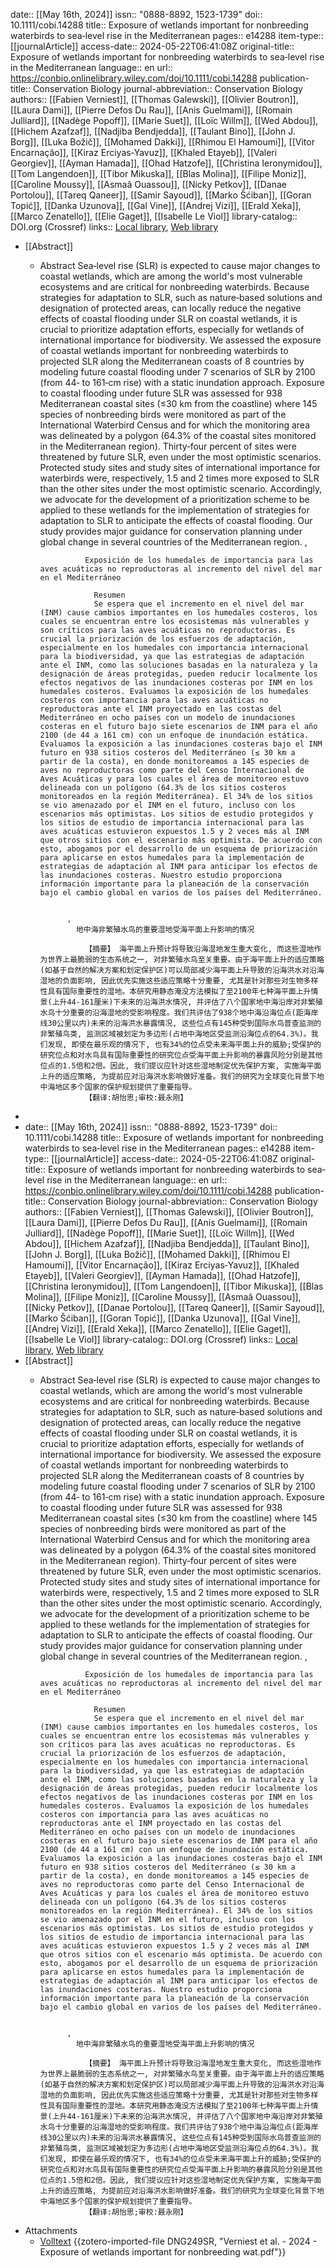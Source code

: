 date:: [[May 16th, 2024]]
issn:: "0888-8892, 1523-1739"
doi:: 10.1111/cobi.14288
title:: Exposure of wetlands important for nonbreeding waterbirds to sea‐level rise in the Mediterranean
pages:: e14288
item-type:: [[journalArticle]]
access-date:: 2024-05-22T06:41:08Z
original-title:: Exposure of wetlands important for nonbreeding waterbirds to sea‐level rise in the Mediterranean
language:: en
url:: https://conbio.onlinelibrary.wiley.com/doi/10.1111/cobi.14288
publication-title:: Conservation Biology
journal-abbreviation:: Conservation Biology
authors:: [[Fabien Verniest]], [[Thomas Galewski]], [[Olivier Boutron]], [[Laura Dami]], [[Pierre Defos Du Rau]], [[Anis Guelmami]], [[Romain Julliard]], [[Nadège Popoff]], [[Marie Suet]], [[Loïc Willm]], [[Wed Abdou]], [[Hichem Azafzaf]], [[Nadjiba Bendjedda]], [[Taulant Bino]], [[John J. Borg]], [[Luka Božič]], [[Mohamed Dakki]], [[Rhimou El Hamoumi]], [[Vitor Encarnação]], [[Kiraz Erciyas‐Yavuz]], [[Khaled Etayeb]], [[Valeri Georgiev]], [[Ayman Hamada]], [[Ohad Hatzofe]], [[Christina Ieronymidou]], [[Tom Langendoen]], [[Tibor Mikuska]], [[Blas Molina]], [[Filipe Moniz]], [[Caroline Moussy]], [[Asmaâ Ouassou]], [[Nicky Petkov]], [[Danae Portolou]], [[Tareq Qaneer]], [[Samir Sayoud]], [[Marko Šćiban]], [[Goran Topić]], [[Danka Uzunova]], [[Gal Vine]], [[Andrej Vizi]], [[Erald Xeka]], [[Marco Zenatello]], [[Elie Gaget]], [[Isabelle Le Viol]]
library-catalog:: DOI.org (Crossref)
links:: [Local library](zotero://select/library/items/JK8RYRPZ), [Web library](https://www.zotero.org/users/46463/items/JK8RYRPZ)

- [[Abstract]]
	- Abstract
	              Sea‐level rise (SLR) is expected to cause major changes to coastal wetlands, which are among the world's most vulnerable ecosystems and are critical for nonbreeding waterbirds. Because strategies for adaptation to SLR, such as nature‐based solutions and designation of protected areas, can locally reduce the negative effects of coastal flooding under SLR on coastal wetlands, it is crucial to prioritize adaptation efforts, especially for wetlands of international importance for biodiversity. We assessed the exposure of coastal wetlands important for nonbreeding waterbirds to projected SLR along the Mediterranean coasts of 8 countries by modeling future coastal flooding under 7 scenarios of SLR by 2100 (from 44‐ to 161‐cm rise) with a static inundation approach. Exposure to coastal flooding under future SLR was assessed for 938 Mediterranean coastal sites (≤30 km from the coastline) where 145 species of nonbreeding birds were monitored as part of the International Waterbird Census and for which the monitoring area was delineated by a polygon (64.3% of the coastal sites monitored in the Mediterranean region). Thirty‐four percent of sites were threatened by future SLR, even under the most optimistic scenarios. Protected study sites and study sites of international importance for waterbirds were, respectively, 1.5 and 2 times more exposed to SLR than the other sites under the most optimistic scenario. Accordingly, we advocate for the development of a prioritization scheme to be applied to these wetlands for the implementation of strategies for adaptation to SLR to anticipate the effects of coastal flooding. Our study provides major guidance for conservation planning under global change in several countries of the Mediterranean region.
	            , 
	              
	                
	                Exposición de los humedales de importancia para las aves acuáticas no reproductoras al incremento del nivel del mar en el Mediterráneo
	                
	                  Resumen
	                  Se espera que el incremento en el nivel del mar (INM) cause cambios importantes en los humedales costeros, los cuales se encuentran entre los ecosistemas más vulnerables y son críticos para las aves acuáticas no reproductoras. Es crucial la priorización de los esfuerzos de adaptación, especialmente en los humedales con importancia internacional para la biodiversidad, ya que las estrategias de adaptación ante el INM, como las soluciones basadas en la naturaleza y la designación de áreas protegidas, pueden reducir localmente los efectos negativos de las inundaciones costeras por INM en los humedales costeros. Evaluamos la exposición de los humedales costeros con importancia para las aves acuáticas no reproductoras ante el INM proyectado en las costas del Mediterráneo en ocho países con un modelo de inundaciones costeras en el futuro bajo siete escenarios de INM para el año 2100 (de 44 a 161 cm) con un enfoque de inundación estática. Evaluamos la exposición a las inundaciones costeras bajo el INM futuro en 938 sitios costeros del Mediterráneo (≤ 30 km a partir de la costa), en donde monitoreamos a 145 especies de aves no reproductoras como parte del Censo Internacional de Aves Acuáticas y para los cuales el área de monitoreo estuvo delineada con un polígono (64.3% de los sitios costeros monitoreados en la región Mediterránea). El 34% de los sitios se vio amenazado por el INM en el futuro, incluso con los escenarios más optimistas. Los sitios de estudio protegidos y los sitios de estudio de importancia internacional para las aves acuáticas estuvieron expuestos 1.5 y 2 veces más al INM que otros sitios con el escenario más optimista. De acuerdo con esto, abogamos por el desarrollo de un esquema de priorización para aplicarse en estos humedales para la implementación de estrategias de adaptación al INM para anticipar los efectos de las inundaciones costeras. Nuestro estudio proporciona información importante para la planeación de la conservación bajo el cambio global en varios de los países del Mediterráneo.
	                
	              
	            , 
	              地中海非繁殖水鸟的重要湿地受海平面上升影响的情况
	              
	                【摘要】 海平面上升预计将导致沿海湿地发生重大变化, 而这些湿地作为世界上最脆弱的生态系统之一, 对非繁殖水鸟至关重要。由于海平面上升的适应策略(如基于自然的解决方案和划定保护区)可以局部减少海平面上升导致的沿海洪水对沿海湿地的负面影响, 因此优先实施这些适应策略十分重要, 尤其是针对那些对生物多样性具有国际重要性的湿地。本研究用静态淹没方法模拟了至2100年七种海平面上升情景(上升44‐161厘米)下未来的沿海洪水情况, 并评估了八个国家地中海沿岸对非繁殖水鸟十分重要的沿海湿地的受影响程度。我们共评估了938个地中海沿海位点(距海岸线30公里以内)未来的沿海洪水暴露情况, 这些位点有145种受到国际水鸟普查监测的非繁殖鸟类, 监测区域被划定为多边形(占地中海地区受监测沿海位点的64.3%)。我们发现, 即使在最乐观的情况下, 也有34%的位点受未来海平面上升的威胁;受保护的研究位点和对水鸟具有国际重要性的研究位点受海平面上升影响的暴露风险分别是其他位点的1.5倍和2倍。因此, 我们提议应针对这些湿地制定优先保护方案, 实施海平面上升的适应策略, 为提前应对沿海洪水影响做好准备。我们的研究为全球变化背景下地中海地区多个国家的保护规划提供了重要指导。
	                【翻译:胡怡思;审校:聂永刚】
-
- date:: [[May 16th, 2024]]
  issn:: "0888-8892, 1523-1739"
  doi:: 10.1111/cobi.14288
  title:: Exposure of wetlands important for nonbreeding waterbirds to sea‐level rise in the Mediterranean
  pages:: e14288
  item-type:: [[journalArticle]]
  access-date:: 2024-05-22T06:41:08Z
  original-title:: Exposure of wetlands important for nonbreeding waterbirds to sea‐level rise in the Mediterranean
  language:: en
  url:: https://conbio.onlinelibrary.wiley.com/doi/10.1111/cobi.14288
  publication-title:: Conservation Biology
  journal-abbreviation:: Conservation Biology
  authors:: [[Fabien Verniest]], [[Thomas Galewski]], [[Olivier Boutron]], [[Laura Dami]], [[Pierre Defos Du Rau]], [[Anis Guelmami]], [[Romain Julliard]], [[Nadège Popoff]], [[Marie Suet]], [[Loïc Willm]], [[Wed Abdou]], [[Hichem Azafzaf]], [[Nadjiba Bendjedda]], [[Taulant Bino]], [[John J. Borg]], [[Luka Božič]], [[Mohamed Dakki]], [[Rhimou El Hamoumi]], [[Vitor Encarnação]], [[Kiraz Erciyas‐Yavuz]], [[Khaled Etayeb]], [[Valeri Georgiev]], [[Ayman Hamada]], [[Ohad Hatzofe]], [[Christina Ieronymidou]], [[Tom Langendoen]], [[Tibor Mikuska]], [[Blas Molina]], [[Filipe Moniz]], [[Caroline Moussy]], [[Asmaâ Ouassou]], [[Nicky Petkov]], [[Danae Portolou]], [[Tareq Qaneer]], [[Samir Sayoud]], [[Marko Šćiban]], [[Goran Topić]], [[Danka Uzunova]], [[Gal Vine]], [[Andrej Vizi]], [[Erald Xeka]], [[Marco Zenatello]], [[Elie Gaget]], [[Isabelle Le Viol]]
  library-catalog:: DOI.org (Crossref)
  links:: [Local library](zotero://select/library/items/JK8RYRPZ), [Web library](https://www.zotero.org/users/46463/items/JK8RYRPZ)
- [[Abstract]]
	- Abstract
	              Sea‐level rise (SLR) is expected to cause major changes to coastal wetlands, which are among the world's most vulnerable ecosystems and are critical for nonbreeding waterbirds. Because strategies for adaptation to SLR, such as nature‐based solutions and designation of protected areas, can locally reduce the negative effects of coastal flooding under SLR on coastal wetlands, it is crucial to prioritize adaptation efforts, especially for wetlands of international importance for biodiversity. We assessed the exposure of coastal wetlands important for nonbreeding waterbirds to projected SLR along the Mediterranean coasts of 8 countries by modeling future coastal flooding under 7 scenarios of SLR by 2100 (from 44‐ to 161‐cm rise) with a static inundation approach. Exposure to coastal flooding under future SLR was assessed for 938 Mediterranean coastal sites (≤30 km from the coastline) where 145 species of nonbreeding birds were monitored as part of the International Waterbird Census and for which the monitoring area was delineated by a polygon (64.3% of the coastal sites monitored in the Mediterranean region). Thirty‐four percent of sites were threatened by future SLR, even under the most optimistic scenarios. Protected study sites and study sites of international importance for waterbirds were, respectively, 1.5 and 2 times more exposed to SLR than the other sites under the most optimistic scenario. Accordingly, we advocate for the development of a prioritization scheme to be applied to these wetlands for the implementation of strategies for adaptation to SLR to anticipate the effects of coastal flooding. Our study provides major guidance for conservation planning under global change in several countries of the Mediterranean region.
	            , 
	              
	                
	                Exposición de los humedales de importancia para las aves acuáticas no reproductoras al incremento del nivel del mar en el Mediterráneo
	                
	                  Resumen
	                  Se espera que el incremento en el nivel del mar (INM) cause cambios importantes en los humedales costeros, los cuales se encuentran entre los ecosistemas más vulnerables y son críticos para las aves acuáticas no reproductoras. Es crucial la priorización de los esfuerzos de adaptación, especialmente en los humedales con importancia internacional para la biodiversidad, ya que las estrategias de adaptación ante el INM, como las soluciones basadas en la naturaleza y la designación de áreas protegidas, pueden reducir localmente los efectos negativos de las inundaciones costeras por INM en los humedales costeros. Evaluamos la exposición de los humedales costeros con importancia para las aves acuáticas no reproductoras ante el INM proyectado en las costas del Mediterráneo en ocho países con un modelo de inundaciones costeras en el futuro bajo siete escenarios de INM para el año 2100 (de 44 a 161 cm) con un enfoque de inundación estática. Evaluamos la exposición a las inundaciones costeras bajo el INM futuro en 938 sitios costeros del Mediterráneo (≤ 30 km a partir de la costa), en donde monitoreamos a 145 especies de aves no reproductoras como parte del Censo Internacional de Aves Acuáticas y para los cuales el área de monitoreo estuvo delineada con un polígono (64.3% de los sitios costeros monitoreados en la región Mediterránea). El 34% de los sitios se vio amenazado por el INM en el futuro, incluso con los escenarios más optimistas. Los sitios de estudio protegidos y los sitios de estudio de importancia internacional para las aves acuáticas estuvieron expuestos 1.5 y 2 veces más al INM que otros sitios con el escenario más optimista. De acuerdo con esto, abogamos por el desarrollo de un esquema de priorización para aplicarse en estos humedales para la implementación de estrategias de adaptación al INM para anticipar los efectos de las inundaciones costeras. Nuestro estudio proporciona información importante para la planeación de la conservación bajo el cambio global en varios de los países del Mediterráneo.
	                
	              
	            , 
	              地中海非繁殖水鸟的重要湿地受海平面上升影响的情况
	              
	                【摘要】 海平面上升预计将导致沿海湿地发生重大变化, 而这些湿地作为世界上最脆弱的生态系统之一, 对非繁殖水鸟至关重要。由于海平面上升的适应策略(如基于自然的解决方案和划定保护区)可以局部减少海平面上升导致的沿海洪水对沿海湿地的负面影响, 因此优先实施这些适应策略十分重要, 尤其是针对那些对生物多样性具有国际重要性的湿地。本研究用静态淹没方法模拟了至2100年七种海平面上升情景(上升44‐161厘米)下未来的沿海洪水情况, 并评估了八个国家地中海沿岸对非繁殖水鸟十分重要的沿海湿地的受影响程度。我们共评估了938个地中海沿海位点(距海岸线30公里以内)未来的沿海洪水暴露情况, 这些位点有145种受到国际水鸟普查监测的非繁殖鸟类, 监测区域被划定为多边形(占地中海地区受监测沿海位点的64.3%)。我们发现, 即使在最乐观的情况下, 也有34%的位点受未来海平面上升的威胁;受保护的研究位点和对水鸟具有国际重要性的研究位点受海平面上升影响的暴露风险分别是其他位点的1.5倍和2倍。因此, 我们提议应针对这些湿地制定优先保护方案, 实施海平面上升的适应策略, 为提前应对沿海洪水影响做好准备。我们的研究为全球变化背景下地中海地区多个国家的保护规划提供了重要指导。
	                【翻译:胡怡思;审校:聂永刚】
- Attachments
	- [Volltext](https://onlinelibrary.wiley.com/doi/pdfdirect/10.1111/cobi.14288) {{zotero-imported-file DNG249SR, "Verniest et al. - 2024 - Exposure of wetlands important for nonbreeding wat.pdf"}}